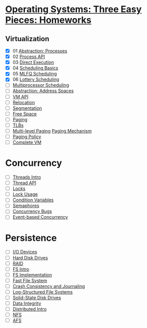 # [Operating Systems: Three Easy Pieces: Homeworks](https://github.com/remzi-arpacidusseau/ostep-homework/)

## Virtualization

- [x] 01 [Abstraction: Processes](http://www.cs.wisc.edu/~remzi/OSTEP/cpu-intro.pdf)
- [x] 02 [Process API](http://www.cs.wisc.edu/~remzi/OSTEP/cpu-api.pdf)
- [x] 03 [Direct Execution](http://www.cs.wisc.edu/~remzi/OSTEP/cpu-mechanisms.pdf)
- [x] 04 [Scheduling Basics](http://www.cs.wisc.edu/~remzi/OSTEP/cpu-sched.pdf)
- [x] 05 [MLFQ Scheduling](http://www.cs.wisc.edu/~remzi/OSTEP/cpu-sched-mlfq.pdf)
- [x] 06 [Lottery Scheduling](http://www.cs.wisc.edu/~remzi/OSTEP/cpu-sched-lottery.pdf)
- [ ] [Multiprocessor Scheduling](http://www.cs.wisc.edu/~remzi/OSTEP/cpu-sched-multi.pdf)
- [ ] [Abstraction: Address Spaces](http://www.cs.wisc.edu/~remzi/OSTEP/vm-intro.pdf)
- [ ] [VM API](http://www.cs.wisc.edu/~remzi/OSTEP/vm-api.pdf)
- [ ] [Relocation](http://www.cs.wisc.edu/~remzi/OSTEP/vm-mechanism.pdf)
- [ ] [Segmentation](http://www.cs.wisc.edu/~remzi/OSTEP/vm-segmentation.pdf)
- [ ] [Free Space](http://www.cs.wisc.edu/~remzi/OSTEP/vm-freespace.pdf)
- [ ] [Paging](http://www.cs.wisc.edu/~remzi/OSTEP/vm-paging.pdf)
- [ ] [TLBs](http://www.cs.wisc.edu/~remzi/OSTEP/vm-tlbs.pdf)
- [ ] [Multi-level Paging](http://www.cs.wisc.edu/~remzi/OSTEP/vm-smalltables.pdf)
[Paging Mechanism](http://www.cs.wisc.edu/~remzi/OSTEP/vm-beyondphys.pdf)
- [ ] [Paging Policy](http://www.cs.wisc.edu/~remzi/OSTEP/vm-beyondphys-policy.pdf)
- [ ] [Complete VM](http://www.cs.wisc.edu/~remzi/OSTEP/vm-complete.pdf)

# Concurrency

- [ ] [Threads Intro](http://www.cs.wisc.edu/~remzi/OSTEP/threads-intro.pdf)
- [ ] [Thread API](http://www.cs.wisc.edu/~remzi/OSTEP/threads-api.pdf)
- [ ] [Locks](http://www.cs.wisc.edu/~remzi/OSTEP/threads-locks.pdf)
- [ ] [Lock Usage](http://www.cs.wisc.edu/~remzi/OSTEP/threads-locks-usage.pdf)
- [ ] [Condition Variables](http://www.cs.wisc.edu/~remzi/OSTEP/threads-cv.pdf)
- [ ] [Semaphores](http://www.cs.wisc.edu/~remzi/OSTEP/threads-sema.pdf)
- [ ] [Concurrency Bugs](http://www.cs.wisc.edu/~remzi/OSTEP/threads-bugs.pdf)
- [ ] [Event-based Concurrency](http://www.cs.wisc.edu/~remzi/OSTEP/threads-events.pdf)

# Persistence

- [ ] [I/O Devices](http://www.cs.wisc.edu/~remzi/OSTEP/file-devices.pdf)
- [ ] [Hard Disk Drives](http://www.cs.wisc.edu/~remzi/OSTEP/file-disks.pdf)
- [ ] [RAID](http://www.cs.wisc.edu/~remzi/OSTEP/file-raid.pdf)
- [ ] [FS Intro](http://www.cs.wisc.edu/~remzi/OSTEP/file-intro.pdf)
- [ ] [FS Implementation](http://www.cs.wisc.edu/~remzi/OSTEP/file-implementation.pdf)
- [ ] [Fast File System](http://www.cs.wisc.edu/~remzi/OSTEP/file-ffs.pdf)
- [ ] [Crash Consistency and Journaling](http://www.cs.wisc.edu/~remzi/OSTEP/file-journaling.pdf)
- [ ] [Log-Structured File Systems](http://www.cs.wisc.edu/~remzi/OSTEP/file-lfs.pdf)
- [ ] [Solid-State Disk Drives](http://www.cs.wisc.edu/~remzi/OSTEP/file-ssd.pdf)
- [ ] [Data Integrity](http://www.cs.wisc.edu/~remzi/OSTEP/file-integrity.pdf)
- [ ] [Distributed Intro](http://www.cs.wisc.edu/~remzi/OSTEP/dist-intro.pdf)
- [ ] [NFS](http://www.cs.wisc.edu/~remzi/OSTEP/dist-nfs.pdf)
- [ ] [AFS](http://www.cs.wisc.edu/~remzi/OSTEP/dist-afs.pdf)
